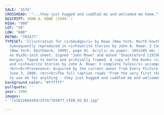 ```yaml
---
SALE: '2574'
CROSSHEAD: '"...they just hugged and cuddled me and welcomed me home."'
DESCRIPT: JOHN A. ROWE (1949- )
HIGH: "900"
LOT: "50"
LOW: "600"
REFNO: "783477"
TYPESET: 'Illustration for <i>Smudge</i> by Rowe (New York: North-South Books, 1997).
  Subsequently reproduced in <i>Favorite Stories by John A. Rowe: 3 Complete Tales</i>
  (New York: Smithmark, 1999), page 91. Acrylic on paper. 185x205 mm; 7¼x8 inches,
  on 8¾x9½-inch sheet. Signed "John Rowe" and dated "Shackleford [19]96" in lower
  margin. Taped to matte and archivally framed. A copy of the books <i>Smudge</i>
  and <i>Favorite Stories by John A. Rowe: 3 Complete Tales</i> accompany the lot.
  <br><br>Provenance: Acquired by the current owner from Every Picture Tells A Story,
  June 3, 2000. <br><br>The full caption reads "From the very first they didn''t want
  to use me for anything - they just hugged and cuddled me and welcomed me home."'
background_color: "#ffffff"
pullquote: ''
year: 1996
images:
- "/v1622664269/2574/783477_VIEW_02_02.jpg"

---
```

